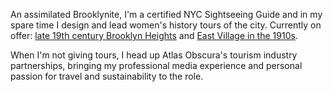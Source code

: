 An assimilated Brooklynite, I'm a certified NYC Sightseeing Guide and in my
spare time I design and lead women's history tours of the city. Currently on
offer: <a href="/tours/001-brooklyn-heights">late 19th century Brooklyn Heights</a> and <a href="/tours/002-radical-1910s">East Village in the 1910s</a>.

When I'm not giving tours, I head up Atlas Obscura's tourism industry
partnerships, bringing my professional media experience and personal passion
for travel and sustainability to the role.
